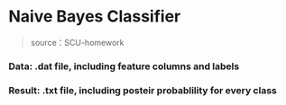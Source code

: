 # Naive Bayes Classifier
> source：SCU-homework

### Data: .dat file, including feature columns and labels
### Result: .txt file, including posteir probablility for every class
